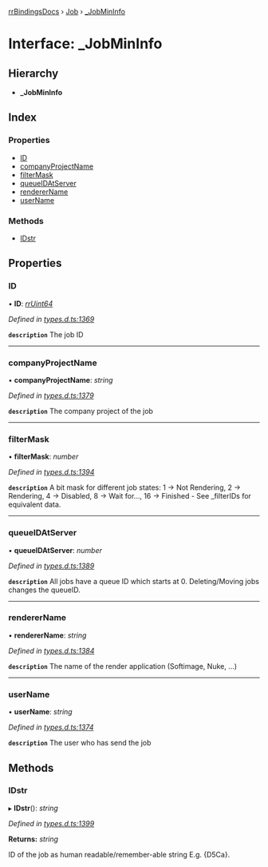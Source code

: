 [rrBindingsDocs](../README.md) › [Job](../modules/job.md) › [_JobMinInfo](job._jobmininfo.md)

# Interface: _JobMinInfo

## Hierarchy

* **_JobMinInfo**

## Index

### Properties

* [ID](job._jobmininfo.md#id)
* [companyProjectName](job._jobmininfo.md#companyprojectname)
* [filterMask](job._jobmininfo.md#filtermask)
* [queueIDAtServer](job._jobmininfo.md#queueidatserver)
* [rendererName](job._jobmininfo.md#renderername)
* [userName](job._jobmininfo.md#username)

### Methods

* [IDstr](job._jobmininfo.md#idstr)

## Properties

###  ID

• **ID**: *[rrUint64](utils.rruint64.md)*

*Defined in [types.d.ts:1369](https://github.com/Novalis15/RoyalRender-OpenExtensions/blob/f77b7d8/rrNodeJS_rrBindings/nodeJS/lx64/v6/types.d.ts#L1369)*

**`description`** The job ID

___

###  companyProjectName

• **companyProjectName**: *string*

*Defined in [types.d.ts:1379](https://github.com/Novalis15/RoyalRender-OpenExtensions/blob/f77b7d8/rrNodeJS_rrBindings/nodeJS/lx64/v6/types.d.ts#L1379)*

**`description`** The company project of the job

___

###  filterMask

• **filterMask**: *number*

*Defined in [types.d.ts:1394](https://github.com/Novalis15/RoyalRender-OpenExtensions/blob/f77b7d8/rrNodeJS_rrBindings/nodeJS/lx64/v6/types.d.ts#L1394)*

**`description`** A bit mask for different job states: 1 -> Not Rendering, 2 -> Rendering, 4 -> Disabled, 8 -> Wait for..., 16 -> Finished - See _filterIDs for equivalent data.

___

###  queueIDAtServer

• **queueIDAtServer**: *number*

*Defined in [types.d.ts:1389](https://github.com/Novalis15/RoyalRender-OpenExtensions/blob/f77b7d8/rrNodeJS_rrBindings/nodeJS/lx64/v6/types.d.ts#L1389)*

**`description`** All jobs have a queue ID which starts at 0. Deleting/Moving jobs changes the queueID.

___

###  rendererName

• **rendererName**: *string*

*Defined in [types.d.ts:1384](https://github.com/Novalis15/RoyalRender-OpenExtensions/blob/f77b7d8/rrNodeJS_rrBindings/nodeJS/lx64/v6/types.d.ts#L1384)*

**`description`** The name of the render application (Softimage, Nuke, ...)

___

###  userName

• **userName**: *string*

*Defined in [types.d.ts:1374](https://github.com/Novalis15/RoyalRender-OpenExtensions/blob/f77b7d8/rrNodeJS_rrBindings/nodeJS/lx64/v6/types.d.ts#L1374)*

**`description`** The user who has send the job

## Methods

###  IDstr

▸ **IDstr**(): *string*

*Defined in [types.d.ts:1399](https://github.com/Novalis15/RoyalRender-OpenExtensions/blob/f77b7d8/rrNodeJS_rrBindings/nodeJS/lx64/v6/types.d.ts#L1399)*

**Returns:** *string*

ID of the job as human readable/remember-able string E.g. {D5Ca}.
